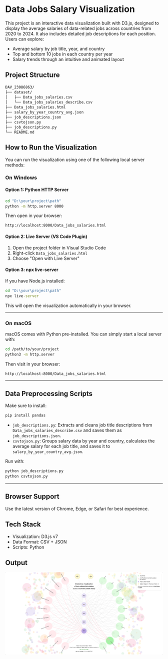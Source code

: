 
# Data Jobs Salary Visualization

This project is an interactive data visualization built with D3.js, designed to display the average salaries of data-related jobs across countries from 2020 to 2024. It also includes detailed job descriptions for each position.
Users can explore:
- Average salary by job title, year, and country
- Top and bottom 10 jobs in each country per year
- Salary trends through an intuitive and animated layout

## Project Structure


```
DAV_23086863/
├── dataset/
│   ├── Data_jobs_salaries.csv
│   └── Data_jobs_salaries_describe.csv
├── Data_jobs_salaries.html
├── salary_by_year_country_avg.json
├── job_descriptions.json
├── csvtojson.py
├── job_descriptions.py
└── README.md
```
## How to Run the Visualization

You can run the visualization using one of the following local server methods:

### On Windows

#### Option 1: Python HTTP Server

```cmd
cd "D:\your\project\path"
python -m http.server 8000
```

Then open in your browser:
```
http://localhost:8000/Data_jobs_salaries.html
```

#### Option 2: Live Server (VS Code Plugin)

1. Open the project folder in Visual Studio Code
2. Right-click `Data_jobs_salaries.html`
3. Choose "Open with Live Server"

#### Option 3: npx live-server

If you have Node.js installed:

```cmd
cd "D:\your\project\path"
npx live-server
```

This will open the visualization automatically in your browser.

---

### On macOS

macOS comes with Python pre-installed. You can simply start a local server with:

```bash
cd /path/to/your/project
python3 -m http.server
```

Then visit in your browser:
```
http://localhost:8000/Data_jobs_salaries.html
```

---

## Data Preprocessing Scripts

Make sure to install:

```bash
pip install pandas
```


- `job_descriptions.py`: Extracts and cleans job title descriptions from `Data_jobs_salaries_describe.csv` and saves them as `job_descriptions.json`.
- `csvtojson.py`: Groups salary data by year and country, calculates the average salary for each job title, and saves it to `salary_by_year_country_avg.json`.

Run with:

```bash
python job_descriptions.py
python csvtojson.py
```

---

## Browser Support

Use the latest version of Chrome, Edge, or Safari for best experience.

## Tech Stack

- Visualization: D3.js v7
- Data Format: CSV + JSON
- Scripts: Python

## Output
![Visualization Screenshot](Output_Data_jobs_salaries.png)
